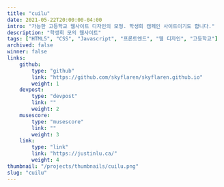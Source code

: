 ```yaml
---
title: "cuilu"
date: 2021-05-22T20:00:00-04:00
intro: "가능한 고등학교 웹사이트 디자인의 모형. 학생회 캠페인 사이트이기도 합니다."
description: "학생회 모의 웹사이트"
tags: ["HTML5", "CSS", "Javascript", "프론트엔드", "웹 디자인", "고등학교"]
archived: false
winner: false
links: 
    github: 
        type: "github"
        link: "https://github.com/skyflaren/skyflaren.github.io"
        weight: 1
    devpost:
        type: "devpost"
        link: ""
        weight: 2
    musescore:
        type: "musescore"
        link: ""
        weight: 3
    link:
        type: "link"
        link: "https://justinlu.ca/"
        weight: 4
thumbnail: "/projects/thumbnails/cuilu.png"
slug: "cuilu"
---
```


